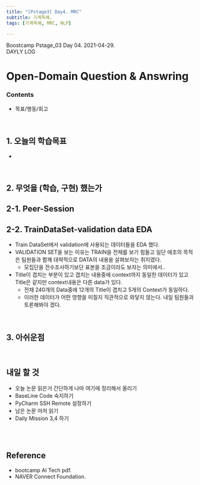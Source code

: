 ```yaml
---
title: "[Pstage3] Day4. MRC"
subtitle: 기계독해, 
tags: [기계독해, MRC, NLP] 

---
```


Boostcamp Pstage_03 Day 04. 2021-04-29.  
DAYLY LOG

# Open-Domain Question & Answring

### Contents
- 목표/행동/회고

<br>

## 1. 오늘의 학습목표
- 

<br>

## 2. 무엇을 (학습, 구현) 했는가




## 2-1. Peer-Session


## 2-2. TrainDataSet-validation data EDA
- Train DataSet에서 validation에 사용되는 데이터들을 EDA 했다.
- VALIDATION SET을 보는 이유는 TRAIN을 전체를 보기 힘들고 일단 애초의 목적은 팀원들과 함께 대략적으로 DATA의 내용을 살펴보자는 취지였다.
    - 모집단을 전수조사하기보단 표본을 조금이라도 보자는 의미에서..
- Title이 겹치는 부분이 있고 겹치는 내용중에 context까지 동일한 데이터가 있고 Title은 같지만 context내용은 다른 data가 있다.
    - 전채 240개의 Data중에 12개의 Title이 겹치고 5개의 Context가 동일하다.
    - 이러한 데이터가 어떤 영향을 미칠지 직관적으로 와닿지 않는다. 내일 팀원들과 토론해봐야 겠다.


<br>

## 3. 아쉬운점



<br>

## 내일 할 것

- 오늘 논문 읽은거 간단하게 나마 여기에 정리해서 올리기
- BaseLine Code 숙지하기
- PyCharm SSH Remote 설정하기
- 남은 논문 마저 읽기
- Daily Mission 3,4 하기


<br><br>


## Reference

- bootcamp AI Tech pdf.  
- NAVER Connect Foundation.

